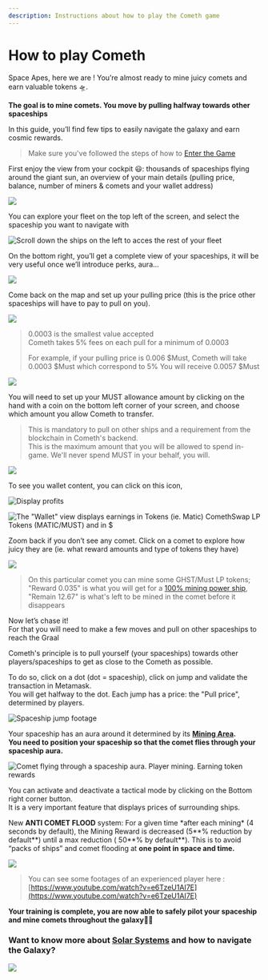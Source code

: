 ```yaml
---
description: Instructions about how to play the Cometh game
---
```


# How to play Cometh

Space Apes, here we are ! You’re almost ready to mine juicy comets and earn valuable tokens 🛸.   
  
**The goal is to mine comets. You move by pulling halfway towards other spaceships**

In this guide, you’ll find few tips to easily navigate the galaxy and earn cosmic rewards.

> Make sure you've followed the steps of how to [Enter the Game](../enter-the-game.md)

First enjoy the view from your cockpit 😃: thousands of spaceships flying around the giant sun, an overview of your main details \(pulling price, balance, number of miners & comets and your wallet address\)

![](../../.gitbook/assets/217b003c89e504788e40169f3bdf9fe1.png)

You can explore your fleet on the top left of the screen, and select the spaceship you want to navigate with

![Scroll down the ships on the left to acces the rest of your fleet](../../.gitbook/assets/ship-manager.jpg)

On the bottom right, you’ll get a complete view of your spaceships, it will be very useful once we’ll introduce perks, aura…

![](https://miro.medium.com/max/2880/1*t615scZyzKu-XuVHf7R-zg.png)

Come back on the map and set up your pulling price \(this is the price other spaceships will have to pay to pull on you\).

![](../../.gitbook/assets/pull-price.jpg)

> 0.0003 is the smallest value accepted  
> Cometh takes 5% fees on each pull for a minimum of 0.0003
>
> For example, if your pulling price is 0.006 $Must, Cometh will take 0.0003 $Must which correspond to 5% You will receive 0.0057 $Must

![](../../.gitbook/assets/inked0c8158a1e420906be6283106bfe27a0f_li.jpg)

You will need to set up your MUST allowance amount by clicking on the hand with a coin on the bottom left corner of your screen, and choose which amount you allow Cometh to transfer. 

> This is mandatory to pull on other ships and a requirement from the blockchain in Cometh's backend.  
> This is the maximum amount that you will be allowed to spend in-game. We'll never spend MUST in your behalf, you will.

![](../../.gitbook/assets/unknown.png)

To see you wallet content, you can click on this icon,

![Display profits](../../.gitbook/assets/inked0c8158a1e420906be6283106bfe27a0f_lwwi.jpg)

![The &quot;Wallet&quot; view displays earnings in Tokens \(ie. Matic\) ComethSwap LP Tokens \(MATIC/MUST\) and in $](../../.gitbook/assets/fe3140cf6ed077bb5f8065b3f236a5d9.png)

Zoom back if you don’t see any comet. Click on a comet to explore how juicy they are \(ie. what reward amounts and type of tokens they have\)

![](../../.gitbook/assets/e21442fb8f6083bae52b9959267bbd8f.png)

> On this particular comet you can mine some GHST/Must LP tokens; "Reward 0.035" is what you will get for a [100% mining power ship](../../spaceships/spaceship-characteristics.md), "Remain 12.67" is what's left to be mined in the comet before it disappears

Now let’s chase it!   
For that you will need to make a few moves and pull on other spaceships to reach the Graal

Cometh's principle is to pull yourself \(your spaceships\) towards other players/spaceships to get as close to the Cometh as possible.

To do so, click on a dot \(dot = spaceship\), click on jump and validate the transaction in Metamask.  
You will get halfway to the dot. Each jump has a price: the "Pull price", determined by players.

![Spaceship jump footage](../../.gitbook/assets/jumping.gif)

Your spaceship has an aura around it determined by its [**Mining Area**](../../spaceships/spaceship-characteristics.md)**.  
You need to position your spaceship so that the comet flies through your spaceship aura.**

![Comet flying through a spaceship aura. Player mining. Earning token rewards](../../.gitbook/assets/mining.gif)

You can activate and deactivate a tactical mode by clicking on the Bottom right corner button.   
It is a very important feature that displays prices of surrounding ships.  
  
New **ANTI COMET FLOOD** system: For a given time \*after each mining\* \(4 seconds by default\), the Mining Reward is decreased \(5**% reduction by default**\) until a max reduction \( 50**% by default**\). This is to avoid “packs of ships” and comet flooding at **one point in space and time.**

![](../../.gitbook/assets/4bbb3e9ff8a036574da5247953b5755c.png)

> You can see some footages of an experienced player here : [https://www.youtube.com/watch?v=e6TzeU1AI7E](https://www.youtube.com/watch?v=e6TzeU1AI7E)

**Your training is complete, you are now able to safely pilot your spaceship and mine comets throughout the galaxy**👨‍🚀

### Want to know more about [Solar Systems](solar-systems.md) and how to navigate the Galaxy?

![](https://miro.medium.com/max/1600/0*6ygJ9zp9lCwnLx6U)

